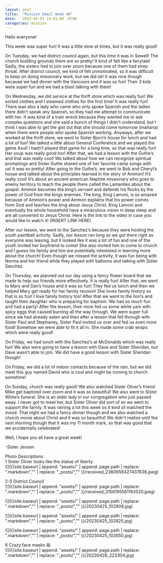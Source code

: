 ```yaml
---
layout: post
title:  "Mission Email Week 48"
date:   2023-05-01 15:01:00 -0700
categories: mission
---
```

Hello everyone!

This week was super fun! It was a little slow at times, but it was really good!

On Tuesday, we had district council again, but this time it was in Sewell! The church building grounds there are so pretty! It kind of felt like a fairytale! Sadly, the sisters had to join over zoom because one of them had strep throat. After district council, we kind of felt unmotivated, so it was difficult to keep on doing missionary work, but we did ok! It was nice though because we had dinner with the Vancours and it was so fun! Their 3 kids were super fun and we had a blast talking with them!

On Wednesday, we did service at the thrift store which was really fun! We sorted clothes and I steamed clothes for the first time! It was really fun! There was also a lady who came who only spoke Spanish and the ladies there didn’t speak any Spanish, so they had me attempt to communicate with her. It was kind of a train wreck because they wanted me to ask complex questions and she said a bunch of things I didn’t understand, but I think I was able to get the gist out that she should come tomorrow (mañana) when there were people who spoke Spanish working. Anyways, after we worked at the thrift store, we went to Sister Bjorn’s house for lunch and had a lot of fun! We talked a little about General Conference and we played the game Azul! I hadn’t played that game for a long time, so that was really fun! Her soup was really good too! After that, we had a lesson with the Guthe’s and that was really cool! We talked about how we can recognize spiritual promptings and Sister Guthe shared one of her favorite camp songs with us! It was so pretty! After going to the Guthe’s, we went to Bob and Cheryl’s house and talked about the principles learned in the story of Ammon! It’s really cool! It’s about an ancient american Nephite missionary who goes to enemy territory to teach the people there called the Lamanites about the gospel. Ammon becomes the king’s servant and defends his flocks by the power of God from the kings enemies. The king, King Lamoni, is so amazed because of Ammon’s power and Ammon explains that his power comes from God and teaches the king about Jesus Christ. King Lamoni and eventually his whole household have a miraculous vision in deep sleep and are all converted to Jesus Christ. Here is the link to the video in case you would like to watch it! (INSERT LINK HERE)

After our lesson, we went to the Sanchez’s because they were hosting the youth paintball activity. Sadly, our lesson ran long so we got there right as everyone was leaving, but it looked like it was a lot of fun and one of the youth invited her boyfriend to come! She also invited him to come to church and I guess his family and him are potentially interested in learning more about the church! Even though we missed the activity, it was fun being with Norma and her friend while they played with balloons and talking with Sister Sanchez.

On Thursday, we planned out our day using a fancy flower board that we made to help our friends more effectively. It is really fun! After that, we went to Mary and Dan’s house and it was so fun! They fed us lunch and then we helped Mary get ready for her family reunion! She loves family history so that is so fun! I love family history too! After that we went to the Ilori’s and taught their daughter who is preparing for baptism. We had so much fun and had a party! After the lesson, their mom fed us some white yam with spicy eggs that caused burning all the way through. We were super full since we had already eaten and then after a lesson that fell through with Sister Paul and Stephaney, Sister Paul invited us over and fed us even more food! Somehow we were able to fit it all in. She made some crab wraps which were really good!

On Friday, we had lunch with the Sanchez’s at McDonalds which was really fun! We also were going to have a lesson with Dave and Sister Sheridan, but Dave wasn’t able to join. We did have a good lesson with Sister Sheridan though!

On Friday, we did a lot of indoor contacts because of the rain, but we did meet this guy named David who is cool and might be coming to church sometime!

On Sunday, church was really good! We also watched Sister Oliver’s friend Mike get baptized over zoom and it was so beautiful! We also went to Sister White’s funeral. She is an older lady in our congregation who just passed away. I never got to meet her, but Sister Oliver did sort of so we went to support the family. It was raining a lot this week so it kind of matched the mood. That night we had a fancy dinner though and we also watched a church movie about Christ and it was so beautiful! We didn’t realize until the next morning though that it was my 11 month mark, so that was good that we accidentally celebrated!

Well, I hope you all have a great week!

-Sister Jensen

Photo Descriptions  
1 Sister Oliver looks like the statue of liberty   
![]({{site.baseurl | append: "assets/" | append:  page.path | replace: ".markdown","" | replace: "_posts/",""  }}/received_2360656427437636.jpeg)

2-5 District Council   
![]({{site.baseurl | append: "assets/" | append:  page.path | replace: ".markdown","" | replace: "_posts/",""  }}/received_3156195561193520.jpeg)
   
![]({{site.baseurl | append: "assets/" | append:  page.path | replace: ".markdown","" | replace: "_posts/",""  }}/20230425_102908.jpg)
   
![]({{site.baseurl | append: "assets/" | append:  page.path | replace: ".markdown","" | replace: "_posts/",""  }}/20230425_102825.jpg)
   
![]({{site.baseurl | append: "assets/" | append:  page.path | replace: ".markdown","" | replace: "_posts/",""  }}/20230425_102650.jpg)

6 Crazy face masks 😆    
![]({{site.baseurl | append: "assets/" | append:  page.path | replace: ".markdown","" | replace: "_posts/",""  }}/20230428_223304.jpg)
